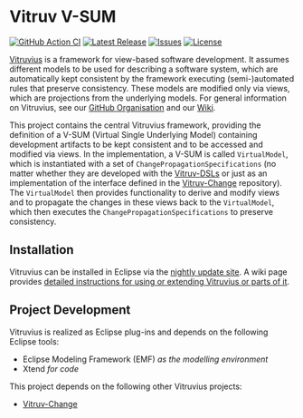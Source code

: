 # Vitruv V-SUM
[![GitHub Action CI](https://github.com/vitruv-tools/Vitruv/actions/workflows/ci.yml/badge.svg)](https://github.com/vitruv-tools/Vitruv/actions/workflows/ci.yml)
[![Latest Release](https://img.shields.io/github/release/vitruv-tools/Vitruv.svg)](https://github.com/vitruv-tools/Vitruv/releases/latest)
[![Issues](https://img.shields.io/github/issues/vitruv-tools/Vitruv.svg)](https://github.com/vitruv-tools/Vitruv/issues)
[![License](https://img.shields.io/github/license/vitruv-tools/Vitruv.svg)](https://raw.githubusercontent.com/vitruv-tools/Vitruv/main/LICENSE)

[Vitruvius](https://vitruv.tools) is a framework for view-based software development.
It assumes different models to be used for describing a software system, which are automatically kept consistent by the framework executing (semi-)automated rules that preserve consistency.
These models are modified only via views, which are projections from the underlying models.
For general information on Vitruvius, see our [GitHub Organisation](https://github.com/vitruv-tools) and our [Wiki](https://github.com/vitruv-tools/.github/wiki).

This project contains the central Vitruvius framework, providing the definition of a V-SUM (Virtual Single Underlying Model) containing development artifacts to be kept consistent and to be accessed and modified via views.
In the implementation, a V-SUM is called `VirtualModel`, which is instantiated with a set of `ChangePropagationSpecifications` (no matter whether they are developed with the [Vitruv-DSLs](https://github.com/vitruv-tools/Vitruv-DSLs) or just as an implementation of the interface defined in the [Vitruv-Change](https://github.com/vitruv-tools/Vitruv-Change) repository).
The `VirtualModel` then provides functionality to derive and modify views and to propagate the changes in these views back to the `VirtualModel`, which then executes the `ChangePropagationSpecifications` to preserve consistency.

## Installation

Vitruvius can be installed in Eclipse via the [nightly update site](https://vitruv.tools/updatesite/nightly). A wiki page provides [detailed instructions for using or extending Vitruvius or parts of it](https://github.com/vitruv-tools/.github/wiki/Getting-Started).

## Project Development

Vitruvius is realized as Eclipse plug-ins and depends on the following Eclipse tools:
- Eclipse Modeling Framework (EMF) _as the modelling environment_
- Xtend _for code_

This project depends on the following other Vitruvius projects:
- [Vitruv-Change](https://github.com/vitruv-tools/Vitruv-Change)
